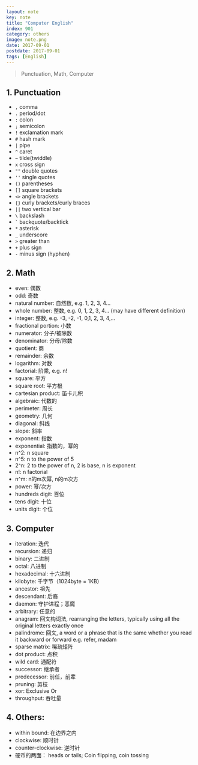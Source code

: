 ```yaml
---
layout: note
key: note
title: "Computer English"
index: 901
category: others
image: note.png
date: 2017-09-01
postdate: 2017-09-01
tags: [English]
---
```


> Punctuation, Math, Computer

## 1. Punctuation
* `,` comma
* `.` period/dot
* `:` colon
* `;` semicolon
* `!` exclamation mark
* `#` hash mark
* `|` pipe
* `^` caret
* `~` tilde(twiddle)
* `x` cross sign
* `""` double quotes
* `''` single quotes
* `()` parentheses
* `[]` square brackets
* `<>` angle brackets
* `{}` curly brackets/curly braces
* `||` two vertical bar
* `\` backslash
* `` ` `` backquote/backtick
* `*` asterisk
* `_` underscore
* `>` greater than
* `+` plus sign
* `-` minus sign (hyphen)

## 2. Math
* even: 偶数
* odd: 奇数
* natural number: 自然数, e.g. 1, 2, 3, 4…
* whole number: 整数, e.g. 0, 1, 2, 3, 4… (may have different definition)
* integer: 整数, e.g. -3, -2, -1, 0,1, 2, 3, 4,…
* fractional portion: 小数
* numerator: 分子/被除数
* denominator: 分母/除数
* quotient: 商
* remainder: 余数
* logarithm: 对数
* factorial: 阶乘, e.g. n!
* square: 平方
* square root: 平方根
* cartesian product: 笛卡儿积
* algebraic: 代数的
* perimeter: 周长
* geometry: 几何
* diagonal: 斜线
* slope: 斜率
* exponent: 指数
* exponential: 指数的，幂的
* n^2: n square
* n^5: n to the power of 5
* 2^n: 2 to the power of n, 2 is base, n is exponent
* n!: n factorial
* n^m: n的m次幂, n的m次方
* power: 幂/次方
* hundreds digit: 百位
* tens digit: 十位
* units digit: 个位

## 3. Computer
* iteration: 迭代
* recursion: 递归
* binary: 二进制
* octal: 八进制
* hexadecimal: 十六进制
* kilobyte: 千字节（1024byte = 1KB）
* ancestor: 祖先
* descendant: 后裔
* daemon: 守护进程；恶魔
* arbitrary: 任意的
* anagram: 回文构词法, rearranging the letters, typically using all the original letters exactly once
* palindrome: 回文, a word or a phrase that is the same whether you read it backward or forward e.g. refer, madam
* sparse matrix: 稀疏矩阵
* dot product: 点积
* wild card: 通配符
* successor: 继承者
* predecessor: 前任，前辈
* pruning: 剪枝
* xor: Exclusive Or
* throughput: 吞吐量

## 4. Others:
* within bound: 在边界之内
* clockwise: 顺时针
* counter-clockwise: 逆时针
* 硬币的两面： heads or tails; Coin flipping, coin tossing
